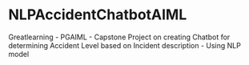 # NLPAccidentChatbotAIML
Greatlearning - PGAIML - Capstone Project on creating Chatbot for determining Accident Level based on Incident description - Using NLP model
